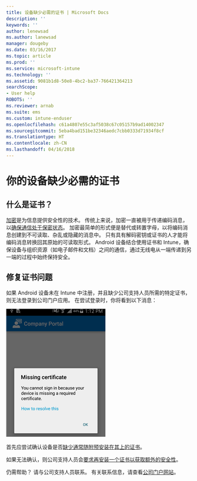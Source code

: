 ```yaml
---
title: 设备缺少必需的证书 | Microsoft Docs
description: ''
keywords: ''
author: lenewsad
ms.author: lanewsad
manager: dougeby
ms.date: 03/16/2017
ms.topic: article
ms.prod: ''
ms.service: microsoft-intune
ms.technology: ''
ms.assetid: 9081b1d8-50e8-4bc2-ba37-766421364213
searchScope:
- User help
ROBOTS: ''
ms.reviewer: arnab
ms.suite: ems
ms.custom: intune-enduser
ms.openlocfilehash: c61a4807e55c3af5038c67c05157b9ad14002347
ms.sourcegitcommit: 5eba4bad151be32346aedc7cbb0333d71934f8cf
ms.translationtype: HT
ms.contentlocale: zh-CN
ms.lasthandoff: 04/16/2018
---
```

# <a name="your-device-is-missing-a-required-certificate"></a>你的设备缺少必需的证书

## <a name="whats-a-certificate"></a>什么是证书？

[加密](https://technet.microsoft.com/library/cc962030.aspx)是为信息提供安全性的技术。 传统上来说，加密一直被用于传递编码消息，以[确保通信处于保密状态](https://technet.microsoft.com/library/cc962019.aspx)。 加密最简单的形式便是替代或转置字母，以将编码消息创建到不可读取、杂乱或隐藏的消息中。 只有具有解码密钥或证书的人才能将编码消息转换回其原始的可读取形式。 Android 设备结合使用证书和 Intune，确保设备与组织资源（如电子邮件和文档）之间的通信，通过无线电从一端传递到另一端的过程中始终保持安全。

## <a name="fixing-certificate-issues"></a>修复证书问题

如果 Android 设备未在 Intune 中注册，并且缺少公司支持人员所需的特定证书，则无法登录到公司门户应用。 在尝试登录时，你将看到以下消息：

![screenshot-error-message-about-missing-certificate](./media/andr-cert_install-1-cert_missing.png)

首先应尝试确认设备是否[缺少通常随附预安装在其上的证书](your-device-is-missing-a-preinstalled-certificate-android.md)。

如果无法确认，则公司支持人员会[要求再安装一个证书以获取额外的安全性](your-device-is-missing-an-IT-required-certificate-android.md)。

仍需帮助？ 请与公司支持人员联系。 有关联系信息，请查看[公司门户网站](https://portal.manage.microsoft.com#HelpDeskDialog)。
